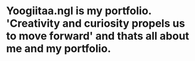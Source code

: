 # Yoogiitaa.ngl is my portfolio. 'Creativity and curiosity propels us to move forward' and thats all about me and my portfolio.
